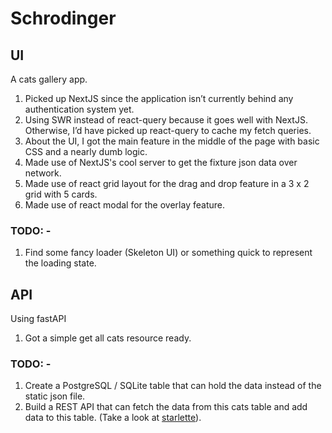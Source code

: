 # Schrodinger

## UI
A cats gallery app.

1. Picked up NextJS since the application isn’t currently behind any authentication system yet.
2. Using SWR instead of react-query because it goes well with NextJS. Otherwise, I’d have picked up react-query to cache my fetch queries.
3. About the UI, I got the main feature in the middle of the page with basic CSS and a nearly dumb logic.
4. Made use of NextJS's cool server to get the fixture json data over network.
5. Made use of react grid layout for the drag and drop feature in a 3 x 2 grid with 5 cards.
6. Made use of react modal for the overlay feature.

### TODO: -

1. Find some fancy loader (Skeleton UI) or something quick to represent the loading state.

## API
Using fastAPI

1. Got a simple get all cats resource ready.

### TODO: -

1. Create a PostgreSQL / SQLite table that can hold the data instead of the static json file.
2. Build a REST API that can fetch the data from this cats table and add data to this table. (Take a look at [starlette](https://github.com/tiangolo/uvicorn-gunicorn-starlette-docker)).
